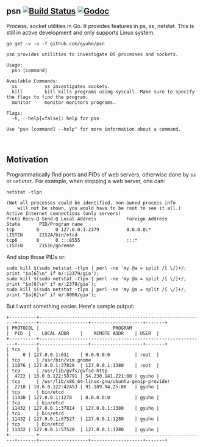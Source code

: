 ## psn [![Build Status](https://img.shields.io/travis/gyuho/psn.svg?style=flat-square)](https://travis-ci.org/gyuho/psn) [![Godoc](http://img.shields.io/badge/go-documentation-blue.svg?style=flat-square)](https://godoc.org/github.com/gyuho/psn)

Process, socket utilities in Go. It provides features in ps, ss, netstat.
This is still in active development and only supports Linux system.

```
go get -v -u -f github.com/gyuho/psn
```

```
psn provides utilities to investigate OS processes and sockets.

Usage:
  psn [command]

Available Commands:
  ss          ss investigates sockets.
  kill        kill kills programs using syscall. Make sure to specify the flags to find the program.
  monitor     monitor monitors programs.

Flags:
  -h, --help[=false]: help for psn

Use "psn [command] --help" for more information about a command.

```


<br>

## Motivation

Programmatically find ports and PIDs of web servers, otherwise done
by `ss` or `netstat`. For example, when stopping a web server, one can:

```
netstat -tlpn

(Not all processes could be identified, non-owned process info
	will not be shown, you would have to be root to see it all.)
Active Internet connections (only servers)
Proto Recv-Q Send-Q Local Address           Foreign Address         State       PID/Program name
tcp        0      0 127.0.0.1:2379          0.0.0.0:*               LISTEN      21524/bin/etcd
tcp6       0      0 :::8555                 :::*                    LISTEN      21516/goreman
```

And stop those PIDs or:

```
sudo kill $(sudo netstat -tlpn | perl -ne 'my @a = split /[ \/]+/; print "$a[6]\n" if m/:12379/gio');
sudo kill $(sudo netstat -tlpn | perl -ne 'my @a = split /[ \/]+/; print "$a[6]\n" if m/:2379/gio');
sudo kill $(sudo netstat -tlpn | perl -ne 'my @a = split /[ \/]+/; print "$a[6]\n" if m/:8080/gio');
```

But I want something easier. Here's sample output:

```
+----------+-------------------------------------------------------------+-------+------------------+-------------------+-------+
| PROTOCOL |                           PROGRAM                           |  PID  |    LOCAL ADDR    |    REMOTE ADDR    | USER  |
+----------+-------------------------------------------------------------+-------+------------------+-------------------+-------+
| tcp      |                                                             |     0 | 127.0.0.1:631    | 0.0.0.0:0         | root  |
| tcp      | /usr/bin/vim.gnome                                          | 11076 | 127.0.0.1:37829  | 127.0.0.1:1380    | root  |
| tcp      | /usr/lib/gvfs/gvfsd-http                                    |  4722 | 10.0.0.122:58791 | 54.230.141.221:80 | gyuho |
| tcp      | /usr/lib/x86_64-linux-gnu/ubuntu-geoip-provider             |  2218 | 10.0.0.122:42453 | 91.189.94.25:80   | gyuho |
| tcp      | bin/etcd                                                    | 11430 | 127.0.0.1:1278   | 0.0.0.0:0         | gyuho |
| tcp      | bin/etcd                                                    | 11432 | 127.0.0.1:37814  | 127.0.0.1:1380    | gyuho |
| tcp      | bin/etcd                                                    | 11432 | 127.0.0.1:57527  | 127.0.0.1:1280    | gyuho |
| tcp      | bin/etcd                                                    | 11432 | 127.0.0.1:57528  | 127.0.0.1:1280    | gyuho |
+----------+-------------------------------------------------------------+-------+------------------+-------------------+-------+

```

